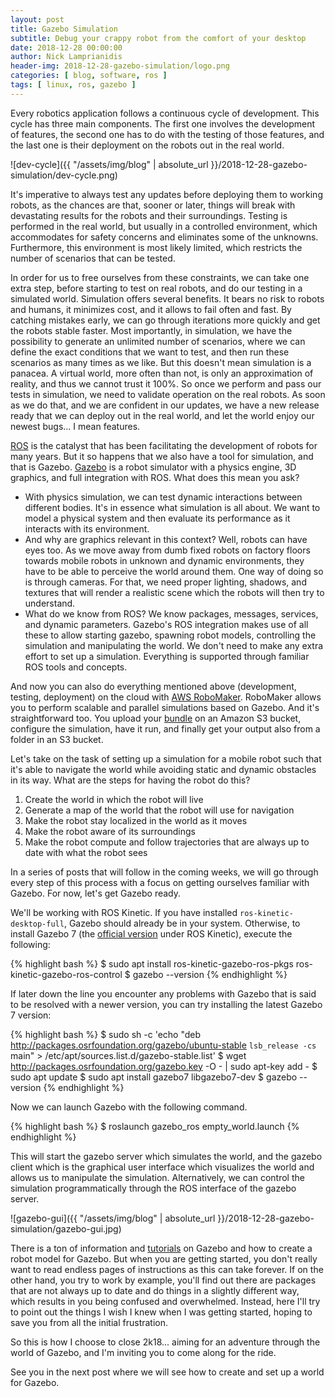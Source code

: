 ```yaml
---
layout: post
title: Gazebo Simulation
subtitle: Debug your crappy robot from the comfort of your desktop
date: 2018-12-28 00:00:00
author: Nick Lamprianidis
header-img: 2018-12-28-gazebo-simulation/logo.png
categories: [ blog, software, ros ]
tags: [ linux, ros, gazebo ]
---
```


Every robotics application follows a continuous cycle of development.
This cycle has three main components. The first one involves the development of features, the second one has to do with the testing of those features, and the last one is their deployment on the robots out in the real world.

![dev-cycle]({{ "/assets/img/blog" | absolute_url }}/2018-12-28-gazebo-simulation/dev-cycle.png)

It's imperative to always test any updates before deploying them to working robots, as the chances are that, sooner or later, things will break with devastating results for the robots and their surroundings. Testing is performed in the real world, but usually in a controlled environment, which accommodates for safety concerns and eliminates some of the unknowns. Furthermore, this environment is most likely limited, which restricts the number of scenarios that can be tested.

In order for us to free ourselves from these constraints, we can take one extra step, before starting to test on real robots, and do our testing in a simulated world. Simulation offers several benefits. It bears no risk to robots and humans, it minimizes cost, and it allows to fail often and fast. By catching mistakes early, we can go through iterations more quickly and get the robots stable faster. Most importantly, in simulation, we have the possibility to generate an unlimited number of scenarios, where we can define the exact conditions that we want to test, and then run these scenarios as many times as we like. But this doesn't mean simulation is a panacea. A virtual world, more often than not, is only an approximation of reality, and thus we cannot trust it 100%. So once we perform and pass our tests in simulation, we need to validate operation on the real robots. As soon as we do that, and we are confident in our updates, we have a new release ready that we can deploy out in the real world, and let the world enjoy our newest bugs... I mean features.

[ROS](http://www.ros.org/) is the catalyst that has been facilitating the development of robots for many years. But it so happens that we also have a tool for simulation, and that is Gazebo. [Gazebo](http://gazebosim.org/) is a robot simulator with a physics engine, 3D graphics, and full integration with ROS. What does this mean you ask?

* With physics simulation, we can test dynamic interactions between different bodies. It's in essence what simulation is all about. We want to model a physical system and then evaluate its performance as it interacts with its environment.
* And why are graphics relevant in this context? Well, robots can have eyes too. As we move away from dumb fixed robots on factory floors towards mobile robots in unknown and dynamic environments, they have to be able to perceive the world around them. One way of doing so is through cameras. For that, we need proper lighting, shadows, and textures that will render a realistic scene which the robots will then try to understand.
* What do we know from ROS? We know packages, messages, services, and dynamic parameters. Gazebo's ROS integration makes use of all these to allow starting gazebo, spawning robot models, controlling the simulation and manipulating the world. We don't need to make any extra effort to set up a simulation. Everything is supported through familiar ROS tools and concepts.

And now you can also do everything mentioned above (development, testing, deployment) on the cloud with [AWS RoboMaker](https://aws.amazon.com/robomaker/). RoboMaker allows you to perform scalable and parallel simulations based on Gazebo. And it's straightforward too. You upload your [bundle](https://github.com/colcon/colcon-bundle/blob/master/BUNDLE_FORMAT.md) on an Amazon S3 bucket, configure the simulation, have it run, and finally get your output also from a folder in an S3 bucket.

Let's take on the task of setting up a simulation for a mobile robot such that it's able to navigate the world while avoiding static and dynamic obstacles in its way. What are the steps for having the robot do this?

1. Create the world in which the robot will live
2. Generate a map of the world that the robot will use for navigation
3. Make the robot stay localized in the world as it moves
4. Make the robot aware of its surroundings
5. Make the robot compute and follow trajectories that are always up to date with what the robot sees

In a series of posts that will follow in the coming weeks, we will go through every step of this process with a focus on getting ourselves familiar with Gazebo. For now, let's get Gazebo ready.

We'll be working with ROS Kinetic. If you have installed `ros-kinetic-desktop-full`, Gazebo should already be in your system. Otherwise, to install Gazebo 7 (the [official version](http://gazebosim.org/tutorials?tut=ros_wrapper_versions) under ROS Kinetic), execute the following:

{% highlight bash %}
$ sudo apt install ros-kinetic-gazebo-ros-pkgs ros-kinetic-gazebo-ros-control
$ gazebo --version
{% endhighlight %}

If later down the line you encounter any problems with Gazebo that is said to be resolved with a newer version, you can try installing the latest Gazebo 7 version:

{% highlight bash %}
$ sudo sh -c 'echo "deb http://packages.osrfoundation.org/gazebo/ubuntu-stable `lsb_release -cs` main" > /etc/apt/sources.list.d/gazebo-stable.list'
$ wget http://packages.osrfoundation.org/gazebo.key -O - | sudo apt-key add -
$ sudo apt update
$ sudo apt install gazebo7 libgazebo7-dev
$ gazebo --version
{% endhighlight %}

Now we can launch Gazebo with the following command.

{% highlight bash %}
$ roslaunch gazebo_ros empty_world.launch
{% endhighlight %}

This will start the gazebo server which simulates the world, and the gazebo client which is the graphical user interface which visualizes the world and allows us to manipulate the simulation. Alternatively, we can control the simulation programmatically through the ROS interface of the gazebo server.

![gazebo-gui]({{ "/assets/img/blog" | absolute_url }}/2018-12-28-gazebo-simulation/gazebo-gui.jpg)

There is a ton of information and [tutorials](http://gazebosim.org/tutorials) on Gazebo and how to create a robot model for Gazebo. But when you are getting started, you don't really want to read endless pages of instructions as this can take forever. If on the other hand, you try to work by example, you'll find out there are packages that are not always up to date and do things in a slightly different way, which results in you being confused and overwhelmed. Instead, here I'll try to point out the things I wish I knew when I was getting started, hoping to save you from all the initial frustration.

So this is how I choose to close 2k18... aiming for an adventure through the world of Gazebo, and I'm inviting you to come along for the ride.

See you in the next post where we will see how to create and set up a world for Gazebo.
